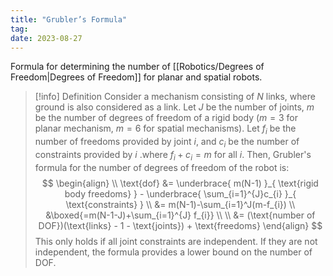 ```yaml
---
title: "Grubler’s Formula"
tag:
date: 2023-08-27
---
```


Formula for determining the number of [[Robotics/Degrees of Freedom|Degrees of Freedom]] for planar and spatial robots.

>[!info] Definition
>Consider a mechanism consisting of $N$ links, where ground is also considered as a link. Let $J$ be the number of joints, $m$ be the number of degrees of freedom of a rigid body ($m = 3$ for planar mechanism, $m=6$ for spatial mechanisms). Let $f_{i}$ be the number of freedoms provided by joint $i$, and $c_{i}$ be the number of constraints provided by $i$ .where $f_{i} + c_{i} = m$ for all $i$.
>Then, Grubler's formula for the number of degrees of freedom of the robot is:
>$$
>\begin{align} \\
>\text{dof} &= \underbrace{ m(N-1) }_{ \text{rigid body freedoms} } - \underbrace{ \sum_{i=1}^{J}c_{i} }_{ \text{constraints} } \\
>&= m(N-1)-\sum_{i=1}^J(m-f_{i}) \\
>&\boxed{=m(N-1-J)+\sum_{i=1}^{J} f_{i}} \\ \\
>&= (\text{number of DOF})(\text{links} - 1 - \text{joints}) + \text{freedoms}
>\end{align}
>$$
>This only holds if all joint constraints are independent. If they are not independent, the formula provides a lower bound on the number of DOF.


